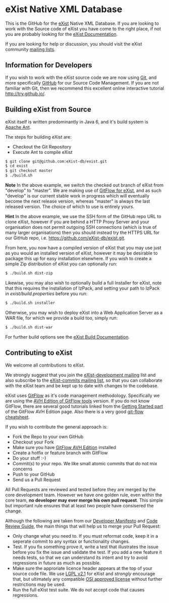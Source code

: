 eXist Native XML Database
=========================

This is the GitHub for the [eXist](http://www.exist-db.org "eXist") Native XML Database. If you are looking to work with the Source code of eXist you have come to the right place, if not you are probably looking for the [eXist Documentation](http://www.exist-db.org/exist/apps/doc/ "Documentation of eXist").

If you are looking for help or discussion, you should visit the eXist community [mailing lists](http://www.exist-db.org/exist/apps/doc/getting-help.xml "eXist Mailing Lists").

Information for Developers
--------------------------
If you wish to work with the eXist source code we are now using [Git](http://git-scm.org "Git SCM"), and more specifically [GitHub](http://www.github.com) for our Source Code Management. If you are not familiar with Git, then we recommend this excellent online interactive tutorial http://try.github.io/.

Building eXist from Source
--------------------------
eXist itself is written predominantly in Java 6, and it's build system is [Apache Ant](http://ant.apache.org/ "The Apache Ant Project").

The steps for building eXist are:
- Checkout the Git Repository
- Execute Ant to compile eXist

```bash
$ git clone git@github.com:eXist-db/exist.git
$ cd exist
$ git checkout master
$ ./build.sh
```

**Note** In the above example, we switch the checked out branch of eXist from "develop" to "master". We are making use of [GitFlow for eXist](#contributing-to-exist), and as such "develop" is our current stable work in progress which will eventually become the next release version, whereas "master" is always the last released version. The choice of which to use is entirely yours.

**Hint** In the above example, we use the SSH form of the GitHub repo URL to clone eXist, however if you are behind a HTTP Proxy Server and your organisation does not permit outgoing SSH connections (which is true of many larger organisations) then you should instead try the HTTPS URL for our GitHub repo, i.e. https://github.com/eXist-db/exist.git.

From here, you now have a compiled version of eXist that you may use just as you would an installed version of eXist, however it may be desirable to package this up for easy installation elsewhere. If you wish to create a simple Zip distribution of eXist you can optionally run:
```bash
$ ./build.sh dist-zip
```

Likewise, you may also wish to optionally build a full Installer for eXist, note that this requires the installation of IzPack, and setting your path to IzPack in *exist/build.properties* before you run:

```bash
$ ./build.sh installer
```

Otherwise, you may wish to deploy eXist into a Web Application Server as a WAR file, for which we provide a build too, simply run:

```bash
$ ./build.sh dist-war
```

For further build options see the [eXist Build Documentation](http://www.exist-db.org/exist/apps/doc/building.xml "How to build eXist").

Contributing to eXist
---------------------
We welcome all contributions to eXist.

We strongly suggest that you join the [eXist-development mailing](https://lists.sourceforge.net/lists/listinfo/exist-development "eXist Development Mailing List") list and also subscribe to the [eXist-commits mailing list](https://lists.sourceforge.net/lists/listinfo/exist-commits "eXist SCM Commits Mailing List"), so that you can collaborate with the eXist team and be kept up to date with changes to the codebase.

eXist uses [GitFlow](http://nvie.com/git-model) as it's code management methodology. Specifically we are using the [AVH Edition of GitFlow tools](https://github.com/petervanderdoes/gitflow) version.
If you do not know GitFlow, there are several good tutorials linked from the [Getting Started part](https://github.com/petervanderdoes/gitflow#getting-started) of the GitFlow AVH Edition page. Also there is a very good [git-flow cheatsheet](http://danielkummer.github.io/git-flow-cheatsheet/).

If you wish to contribute the general approach is:

- Fork the Repo to your own GitHub
- Checkout your Fork
- Make sure you have [GitFlow AVH Edition](https://github.com/petervanderdoes/gitflow) installed
- Create a hotfix or feature branch with GitFlow
- Do your stuff :-)
- Commit(s) to your repo. We like small atomic commits that do not mix concerns
- Push to your GitHub
- Send us a Pull Request

All Pull Requests are reviewed and tested before they are merged by the core development team.
However we have one golden rule, even within the core team, **no developer may ever merge his own pull request**. This simple but important rule ensures that at least two people have consisered the change. 

Although the following are taken from our [Developer Manifesto](http://www.exist-db.org/exist/apps/doc/devguide_manifesto.xml "eXist Project Developer Manifesto") and [Code Review Guide](http://www.exist-db.org/exist/apps/doc/devguide_codereview.xml "eXist Project Code Review Guide"), the main things that will help us to merge your Pull Request:

- Only change what you need to. If you must reformat code, keep it in a seperate commit to any syntax or functionality changes.
- Test. If you fix something prove it, write a test that illustrates the issue before you fix the issue and validate the test. If you add a new feature it needs tests, so that we can understand its intent and try to avoid regressions in future as much as possible.
- Make sure the approriate licence header appears at the top of your source code file. We use [LGPL v2.1](http://opensource.org/licenses/LGPL-2.1 "The GNU Lesser General Public License, version 2.1") for eXist and *strongly* encourage that, but ultimately any compatible [OSI approved license](http://opensource.org/licenses "Open Source Licenses") without further restrictions may be used.
- Run the full eXist test suite. We do not accept code that causes regressions.


